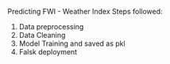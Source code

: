 Predicting FWI - Weather Index
Steps followed:
1. Data preprocessing
2. Data Cleaning
3. Model Training and saved as pkl
4. Falsk deployment


